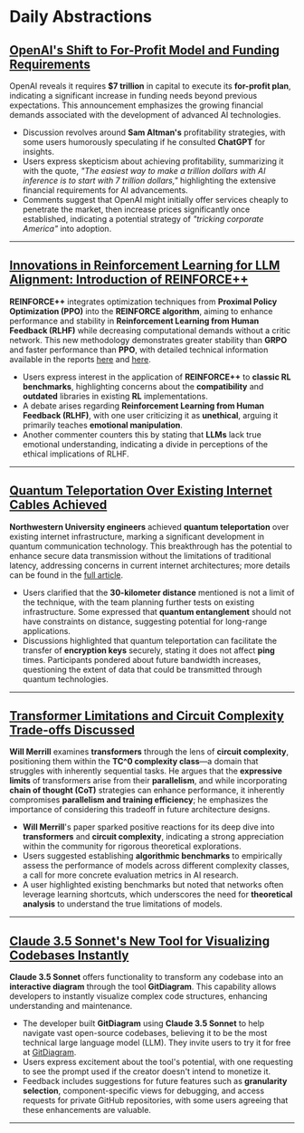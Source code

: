 # Daily Abstractions

## [OpenAI's Shift to For-Profit Model and Funding Requirements](https://www.cnbc.com/2024/12/27/openai-needs-more-capital-than-wed-imagined-moves-to-for-profit.html)

OpenAI reveals it requires **$7 trillion** in capital to execute its **for-profit plan**, indicating a significant increase in funding needs beyond previous expectations. This announcement emphasizes the growing financial demands associated with the development of advanced AI technologies.

- Discussion revolves around **Sam Altman's** profitability strategies, with some users humorously speculating if he consulted **ChatGPT** for insights. 
- Users express skepticism about achieving profitability, summarizing it with the quote, *"The easiest way to make a trillion dollars with AI inference is to start with 7 trillion dollars,"* highlighting the extensive financial requirements for AI advancements. 
- Comments suggest that OpenAI might initially offer services cheaply to penetrate the market, then increase prices significantly once established, indicating a potential strategy of *"tricking corporate America"* into adoption.

---

## [Innovations in Reinforcement Learning for LLM Alignment: Introduction of REINFORCE++](https://www.reddit.com/r/MachineLearning/comments/1hna801/p_reinforce_a_simple_and_efficient_approach_for/)

**REINFORCE++** integrates optimization techniques from **Proximal Policy Optimization (PPO)** into the **REINFORCE algorithm**, aiming to enhance performance and stability in **Reinforcement Learning from Human Feedback (RLHF)** while decreasing computational demands without a critic network. This new methodology demonstrates greater stability than **GRPO** and faster performance than **PPO**, with detailed technical information available in the reports [here](https://hijkzzz.notion.site/reinforce-plus-plus) and [here](https://github.com/hijkzzz/Awesome-LLM-Strawberry/blob/main/resources/REINFORCE%2B%2B.pdf).

- Users express interest in the application of **REINFORCE++** to **classic RL benchmarks**, highlighting concerns about the **compatibility** and **outdated** libraries in existing **RL** implementations. 
- A debate arises regarding **Reinforcement Learning from Human Feedback (RLHF)**, with one user criticizing it as **unethical**, arguing it primarily teaches **emotional manipulation**. 
- Another commenter counters this by stating that **LLMs** lack true emotional understanding, indicating a divide in perceptions of the ethical implications of RLHF.

---

## [Quantum Teleportation Over Existing Internet Cables Achieved](https://www.reddit.com/r/singularity/comments/1hnhmpm/quantum_teleportation_achieved_over_existing/)

**Northwestern University engineers** achieved **quantum teleportation** over existing internet infrastructure, marking a significant development in quantum communication technology. This breakthrough has the potential to enhance secure data transmission without the limitations of traditional latency, addressing concerns in current internet architectures; more details can be found in the [full article](https://thequantuminsider.com/2024/12/27/northwestern-engineers-achieve-quantum-teleportation-over-existing-internet-cable/).

- Users clarified that the **30-kilometer distance** mentioned is not a limit of the technique, with the team planning further tests on existing infrastructure. Some expressed that **quantum entanglement** should not have constraints on distance, suggesting potential for long-range applications.  
- Discussions highlighted that quantum teleportation can facilitate the transfer of **encryption keys** securely, stating it does not affect **ping** times. Participants pondered about future bandwidth increases, questioning the extent of data that could be transmitted through quantum technologies.

---

## [Transformer Limitations and Circuit Complexity Trade-offs Discussed](https://www.reddit.com/r/MachineLearning/comments/1hnnl6s/d_the_parallelism_tradeoff_understanding/)

**Will Merrill** examines **transformers** through the lens of **circuit complexity**, positioning them within the **TC^0 complexity class**—a domain that struggles with inherently sequential tasks. He argues that the **expressive limits** of transformers arise from their **parallelism**, and while incorporating **chain of thought (CoT)** strategies can enhance performance, it inherently compromises **parallelism and training efficiency**; he emphasizes the importance of considering this tradeoff in future architecture designs.

- **Will Merrill**'s paper sparked positive reactions for its deep dive into **transformers** and **circuit complexity**, indicating a strong appreciation within the community for rigorous theoretical explorations.  
- Users suggested establishing **algorithmic benchmarks** to empirically assess the performance of models across different complexity classes, a call for more concrete evaluation metrics in AI research.  
- A user highlighted existing benchmarks but noted that networks often leverage learning shortcuts, which underscores the need for **theoretical analysis** to understand the true limitations of models.

---

## [Claude 3.5 Sonnet's New Tool for Visualizing Codebases Instantly](https://v.redd.it/pxd1exhs4e9e1)

**Claude 3.5 Sonnet** offers functionality to transform any codebase into an **interactive diagram** through the tool **GitDiagram**. This capability allows developers to instantly visualize complex code structures, enhancing understanding and maintenance.

- The developer built **GitDiagram** using **Claude 3.5 Sonnet** to help navigate vast open-source codebases, believing it to be the most technical large language model (LLM). They invite users to try it for free at [GitDiagram](https://gitdiagram.com/).  
- Users express excitement about the tool's potential, with one requesting to see the prompt used if the creator doesn't intend to monetize it.  
- Feedback includes suggestions for future features such as **granularity selection**, component-specific views for debugging, and access requests for private GitHub repositories, with some users agreeing that these enhancements are valuable.

---

